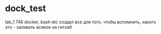 # dock_test
lab_1 746 docker, bash etc
создал все для того, чтобы вспомнить, какого это - заливать всякое на гитхаб
